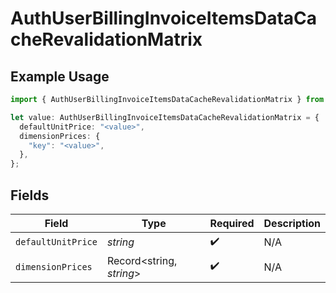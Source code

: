 # AuthUserBillingInvoiceItemsDataCacheRevalidationMatrix

## Example Usage

```typescript
import { AuthUserBillingInvoiceItemsDataCacheRevalidationMatrix } from "@vercel/sdk/models/components";

let value: AuthUserBillingInvoiceItemsDataCacheRevalidationMatrix = {
  defaultUnitPrice: "<value>",
  dimensionPrices: {
    "key": "<value>",
  },
};
```

## Fields

| Field                    | Type                     | Required                 | Description              |
| ------------------------ | ------------------------ | ------------------------ | ------------------------ |
| `defaultUnitPrice`       | *string*                 | :heavy_check_mark:       | N/A                      |
| `dimensionPrices`        | Record<string, *string*> | :heavy_check_mark:       | N/A                      |
